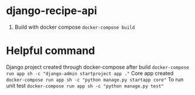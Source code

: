 # django-recipe-api

1. Build with docker compose `docker-compose build`


# Helpful command 
Django project created through docker-compose after build 
`docker-compose run app sh -c "django-admin startproject app ."`
Core app created
`docker-compose run app sh -c "python manage.py startapp core"`
To run unit test
`docker-compose run app sh -c "python manage.py test"`